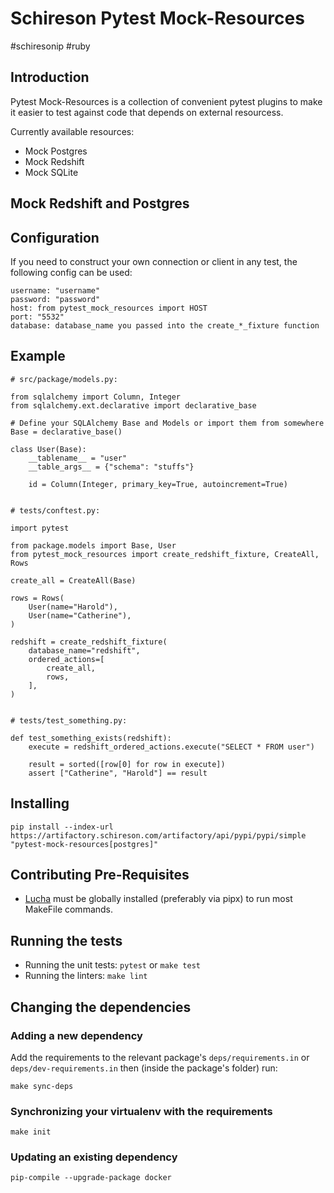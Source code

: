 # Schireson Pytest Mock-Resources

#schiresonip #ruby

## Introduction

Pytest Mock-Resources is a collection of convenient pytest plugins to make it easier to test against code that depends on external resourcess.

Currently available resources:

* Mock Postgres
* Mock Redshift
* Mock SQLite

## Mock Redshift and Postgres

## Configuration

If you need to construct your own connection or client in any test, the following config can be used:

    username: "username"
    password: "password"
    host: from pytest_mock_resources import HOST
    port: "5532"
    database: database_name you passed into the create_*_fixture function

## Example

    # src/package/models.py:

    from sqlalchemy import Column, Integer
    from sqlalchemy.ext.declarative import declarative_base

    # Define your SQLAlchemy Base and Models or import them from somewhere
    Base = declarative_base()

    class User(Base):
        __tablename__ = "user"
        __table_args__ = {"schema": "stuffs"}

        id = Column(Integer, primary_key=True, autoincrement=True)


    # tests/conftest.py:

    import pytest

    from package.models import Base, User
    from pytest_mock_resources import create_redshift_fixture, CreateAll, Rows

    create_all = CreateAll(Base)

    rows = Rows(
        User(name="Harold"),
        User(name="Catherine"),
    )

    redshift = create_redshift_fixture(
        database_name="redshift",
        ordered_actions=[
            create_all,
            rows,
        ],
    )


    # tests/test_something.py:

    def test_something_exists(redshift):
        execute = redshift_ordered_actions.execute("SELECT * FROM user")

        result = sorted([row[0] for row in execute])
        assert ["Catherine", "Harold"] == result

## Installing

    pip install --index-url https://artifactory.schireson.com/artifactory/api/pypi/pypi/simple "pytest-mock-resources[postgres]"

## Contributing Pre-Requisites

* [Lucha](https://github.com/schireson/lucha/) must be globally installed (preferably via pipx) to run most MakeFile commands.

## Running the tests

* Running the unit tests: `pytest` or `make test`
* Running the linters: `make lint`

## Changing the dependencies

### Adding a new dependency

Add the requirements to the relevant package's `deps/requirements.in` or `deps/dev-requirements.in`
then (inside the package's folder) run:

    make sync-deps

### Synchronizing your virtualenv with the requirements

    make init

### Updating an existing dependency

    pip-compile --upgrade-package docker
